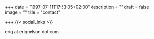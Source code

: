 +++
date = "1997-07-11T17:53:05+02:00"
description = ""
draft = false
image = ""
title = "contact"

+++
{{< socialLinks >}}

<i class="fa fa-envelope-o" aria-hidden="true"></i> eriq at eriqnelson dot com
